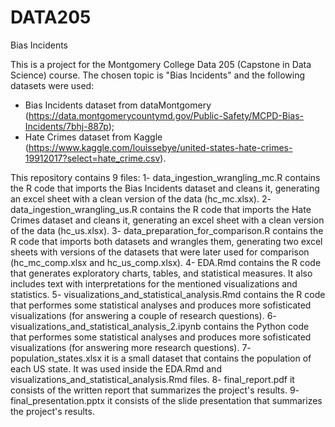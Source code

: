 # DATA205
Bias Incidents

This is a project for the Montgomery College Data 205 (Capstone in Data Science) course. The chosen topic is "Bias Incidents" and the following datasets were used:
- Bias Incidents dataset from dataMontgomery (https://data.montgomerycountymd.gov/Public-Safety/MCPD-Bias-Incidents/7bhj-887p);
- Hate Crimes dataset from Kaggle (https://www.kaggle.com/louissebye/united-states-hate-crimes-19912017?select=hate_crime.csv).

This repository contains 9 files:
1- data_ingestion_wrangling_mc.R
  contains the R code that imports the Bias Incidents dataset and cleans it, generating an excel sheet with a clean version of the data (hc_mc.xlsx).
2- data_ingestion_wrangling_us.R
  contains the R code that imports the Hate Crimes dataset and cleans it, generating an excel sheet with a clean version of the data (hc_us.xlsx).
3- data_preparation_for_comparison.R
  contains the R code that imports both datasets and wrangles them, generating two excel sheets with versions of the datasets that were later used for comparison (hc_mc_comp.xlsx and hc_us_comp.xlsx).
4- EDA.Rmd
  contains the R code that generates exploratory charts, tables, and statistical measures. It also includes text with interpretations for the mentioned visualizations and statistics.
5- visualizations_and_statistical_analysis.Rmd
  contains the R code that performes some statistical analyses and produces more sofisticated visualizations (for answering a couple of research questions).
6- visualizations_and_statistical_analysis_2.ipynb
  contains the Python code that performes some statistical analyses and produces more sofisticated visualizations (for answering more research questions).
7- population_states.xlsx
  it is a small dataset that contains the population of each US state. It was used inside the EDA.Rmd and visualizations_and_statistical_analysis.Rmd files.
8- final_report.pdf
  it consists of the written report that summarizes the project's results.
9- final_presentation.pptx
  it consists of the slide presentation that summarizes the project's results.
